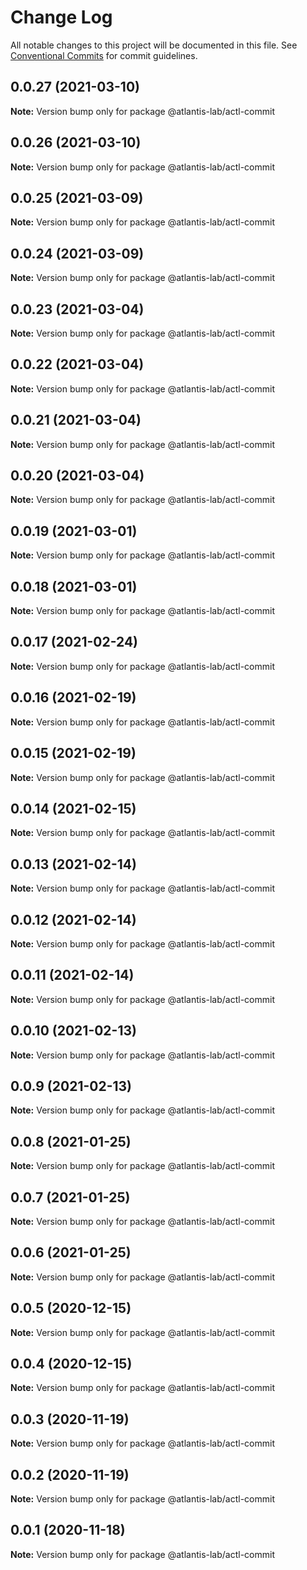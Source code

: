# Change Log

All notable changes to this project will be documented in this file.
See [Conventional Commits](https://conventionalcommits.org) for commit guidelines.

## 0.0.27 (2021-03-10)

**Note:** Version bump only for package @atlantis-lab/actl-commit





## 0.0.26 (2021-03-10)

**Note:** Version bump only for package @atlantis-lab/actl-commit





## 0.0.25 (2021-03-09)

**Note:** Version bump only for package @atlantis-lab/actl-commit





## 0.0.24 (2021-03-09)

**Note:** Version bump only for package @atlantis-lab/actl-commit





## 0.0.23 (2021-03-04)

**Note:** Version bump only for package @atlantis-lab/actl-commit





## 0.0.22 (2021-03-04)

**Note:** Version bump only for package @atlantis-lab/actl-commit





## 0.0.21 (2021-03-04)

**Note:** Version bump only for package @atlantis-lab/actl-commit





## 0.0.20 (2021-03-04)

**Note:** Version bump only for package @atlantis-lab/actl-commit





## 0.0.19 (2021-03-01)

**Note:** Version bump only for package @atlantis-lab/actl-commit





## 0.0.18 (2021-03-01)

**Note:** Version bump only for package @atlantis-lab/actl-commit





## 0.0.17 (2021-02-24)

**Note:** Version bump only for package @atlantis-lab/actl-commit





## 0.0.16 (2021-02-19)

**Note:** Version bump only for package @atlantis-lab/actl-commit





## 0.0.15 (2021-02-19)

**Note:** Version bump only for package @atlantis-lab/actl-commit





## 0.0.14 (2021-02-15)

**Note:** Version bump only for package @atlantis-lab/actl-commit





## 0.0.13 (2021-02-14)

**Note:** Version bump only for package @atlantis-lab/actl-commit





## 0.0.12 (2021-02-14)

**Note:** Version bump only for package @atlantis-lab/actl-commit





## 0.0.11 (2021-02-14)

**Note:** Version bump only for package @atlantis-lab/actl-commit





## 0.0.10 (2021-02-13)

**Note:** Version bump only for package @atlantis-lab/actl-commit





## 0.0.9 (2021-02-13)

**Note:** Version bump only for package @atlantis-lab/actl-commit





## 0.0.8 (2021-01-25)

**Note:** Version bump only for package @atlantis-lab/actl-commit





## 0.0.7 (2021-01-25)

**Note:** Version bump only for package @atlantis-lab/actl-commit





## 0.0.6 (2021-01-25)

**Note:** Version bump only for package @atlantis-lab/actl-commit





## 0.0.5 (2020-12-15)

**Note:** Version bump only for package @atlantis-lab/actl-commit





## 0.0.4 (2020-12-15)

**Note:** Version bump only for package @atlantis-lab/actl-commit





## 0.0.3 (2020-11-19)

**Note:** Version bump only for package @atlantis-lab/actl-commit





## 0.0.2 (2020-11-19)

**Note:** Version bump only for package @atlantis-lab/actl-commit





## 0.0.1 (2020-11-18)

**Note:** Version bump only for package @atlantis-lab/actl-commit
